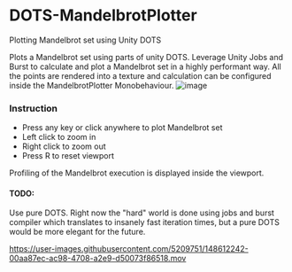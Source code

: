 # DOTS-MandelbrotPlotter

Plotting Mandelbrot set using Unity DOTS

Plots a Mandelbrot set using parts of unity DOTS.
Leverage Unity Jobs and Burst to calculate and plot a Mandelbrot set in a highly performant way.
All the points are rendered into a texture and calculation can be configured inside the MandelbrotPlotter Monobehaviour.
![image](https://user-images.githubusercontent.com/5209751/147309630-e4f8bb0f-f4e9-43e2-bcd4-3e96d2fe9e35.png)


### Instruction

- Press any key or click anywhere to plot Mandelbrot set
- Left click to zoom in
- Right click to zoom out
- Press R to reset viewport

Profiling of the Mandelbrot execution is displayed inside the viewport.

#### TODO:
Use pure DOTS. Right now the "hard" world is done using jobs and burst compiler which translates to insanely fast iteration times, but a pure DOTS would be more elegant for the future.

https://user-images.githubusercontent.com/5209751/148612242-00aa87ec-ac98-4708-a2e9-d50073f86518.mov

